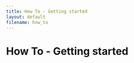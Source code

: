 ```yaml
---
title: How To - Getting started
layout: default
filename: how_to
--- 
```

# How To - Getting started

